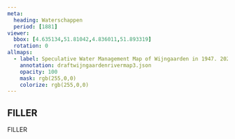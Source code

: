 ```yaml
---
meta:
  heading: Waterschappen
  period: [1881]
viewer:
  bbox: [4.635134,51.81042,4.836011,51.893319]
  rotation: 0
allmaps:
  - label: Speculative Water Management Map of Wijngaarden in 1947. 2023. 925 x 625 mm. Scale 1:10000. The Berlage. 
    annotation: draftwijngaardenrivermap3.json
    opacity: 100
    mask: rgb(255,0,0)
    colorize: rgb(255,0,0)
---
```


## FILLER

FILLER
